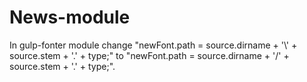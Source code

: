 # News-module

In gulp-fonter module change "newFont.path = source.dirname + '\\' + source.stem + '.' + type;" to "newFont.path = source.dirname + '/' + source.stem + '.' + type;".
